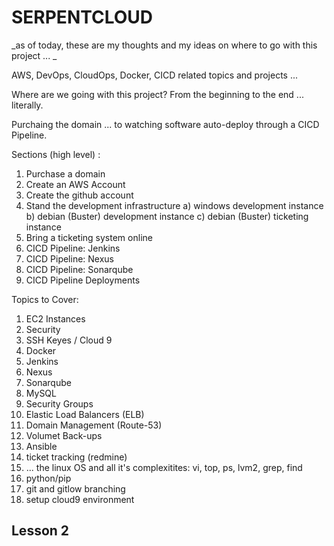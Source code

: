 # SERPENTCLOUD

_as of today, these are my thoughts and my ideas on where to go with this project ... _ 

AWS, DevOps, CloudOps, Docker, CICD related topics and projects ... 

Where are we going with this project? From the beginning to the end ... literally.

Purchaing the domain ... to watching software auto-deploy through a CICD Pipeline. 

Sections (high level) : 

1) Purchase a domain 
2) Create an AWS Account 
3) Create the github account
4) Stand the development infrastructure 
 a) windows development instance 
 b) debian (Buster) development instance
 c) debian (Buster) ticketing instance
5) Bring a ticketing system online
6) CICD Pipeline: Jenkins
7) CICD Pipeline: Nexus
8) CICD Pipeline: Sonarqube
7) CICD Pipeline Deployments

Topics to Cover: 

1) EC2 Instances
2) Security
3) SSH Keyes / Cloud 9
4) Docker
5) Jenkins
6) Nexus
7) Sonarqube
8) MySQL
9) Security Groups
10) Elastic Load Balancers (ELB)
11) Domain Management (Route-53)
12) Volumet Back-ups
13) Ansible
14) ticket tracking (redmine)
15) ... the linux OS and all it's complexitites: vi, top, ps, lvm2, grep, find
16) python/pip 
17) git and gitlow branching
18) setup cloud9 environment

## Lesson 2
